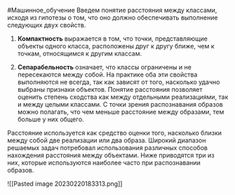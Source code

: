#Машинное_обучение
Введем понятие расстояния между классами, исходя из гипотезы о том, что оно должно обеспечивать выполнение следующих двух свойств.

1. **Компактность** выражается в том, что точки, представляющие объекты одного класса, расположены друг к другу ближе, чем к точкам, относящимся к другим классам. 

2. **Сепарабельность** означает, что классы ограничены и не пересекаются между собой. На практике оба эти свойства выполняются не всегда, так как зависят от того, насколько удачно выбраны признаки объектов. Понятие расстояния позволяет оценить степень сходства как между отдельными реализациями, так и между целыми классами. С точки зрения распознавания образов можно полагать, что чем меньше расстояние между образами, тем больше у них общего. 

Расстояние используется как средство оценки того, насколько близки между собой две реализации или два образа. Широкий диапазон решаемых задач потребовал использования различных способов нахождения расстояния между объектами. Ниже приводятся три из них, которые используются наиболее часто при распознавании образов.

![[Pasted image 20230220183313.png]]
